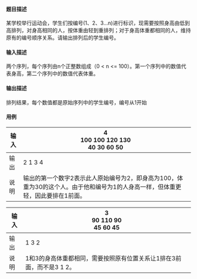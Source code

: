 #### 题目描述

某学校举行运动会，学生们按编号(1、2、3…n)进行标识，现需要按照身高由低到高排列，对身高相同的人，按体重由轻到重排列；对于身高体重都相同的人，维持原有的编号顺序关系。请输出排列后的学生编号。

#### 输入描述

两个序列，每个序列由n个正整数组成（0 < n <= 100）。第一个序列中的数值代表身高，第二个序列中的数值代表体重。

#### 输出描述

排列结果，每个数值都是原始序列中的学生编号，编号从1开始

#### 用例


| 输入 | 4<br/>100 100 120 130<br/>40 30 60 50                                                                                           |
| ------ | --------------------------------------------------------------------------------------------------------------------------------- |
| 输出 | 2 1 3 4                                                                                                                         |
| 说明 | 输出的第一个数字2表示此人原始编号为2，即身高为100，体重为30的这个人。由于他和编号为1的人身高一样，但体重更轻，因此要排在1前面。 |


| 输入 | 3<br/>90 110 90<br/>45 60 45                                          |
| ------ | ----------------------------------------------------------------------- |
| 输出 | 1 3 2                                                                 |
| 说明 | 1和3的身高体重都相同，需要按照原有位置关系让1排在3前面，而不是3 1 2。 |
